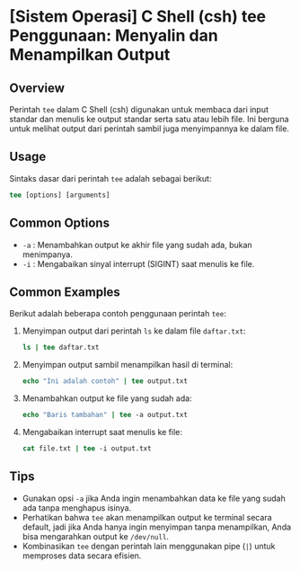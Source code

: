 # [Sistem Operasi] C Shell (csh) tee Penggunaan: Menyalin dan Menampilkan Output

## Overview
Perintah `tee` dalam C Shell (csh) digunakan untuk membaca dari input standar dan menulis ke output standar serta satu atau lebih file. Ini berguna untuk melihat output dari perintah sambil juga menyimpannya ke dalam file.

## Usage
Sintaks dasar dari perintah `tee` adalah sebagai berikut:

```csh
tee [options] [arguments]
```

## Common Options
- `-a` : Menambahkan output ke akhir file yang sudah ada, bukan menimpanya.
- `-i` : Mengabaikan sinyal interrupt (SIGINT) saat menulis ke file.

## Common Examples
Berikut adalah beberapa contoh penggunaan perintah `tee`:

1. Menyimpan output dari perintah `ls` ke dalam file `daftar.txt`:
   ```csh
   ls | tee daftar.txt
   ```

2. Menyimpan output sambil menampilkan hasil di terminal:
   ```csh
   echo "Ini adalah contoh" | tee output.txt
   ```

3. Menambahkan output ke file yang sudah ada:
   ```csh
   echo "Baris tambahan" | tee -a output.txt
   ```

4. Mengabaikan interrupt saat menulis ke file:
   ```csh
   cat file.txt | tee -i output.txt
   ```

## Tips
- Gunakan opsi `-a` jika Anda ingin menambahkan data ke file yang sudah ada tanpa menghapus isinya.
- Perhatikan bahwa `tee` akan menampilkan output ke terminal secara default, jadi jika Anda hanya ingin menyimpan tanpa menampilkan, Anda bisa mengarahkan output ke `/dev/null`.
- Kombinasikan `tee` dengan perintah lain menggunakan pipe (`|`) untuk memproses data secara efisien.